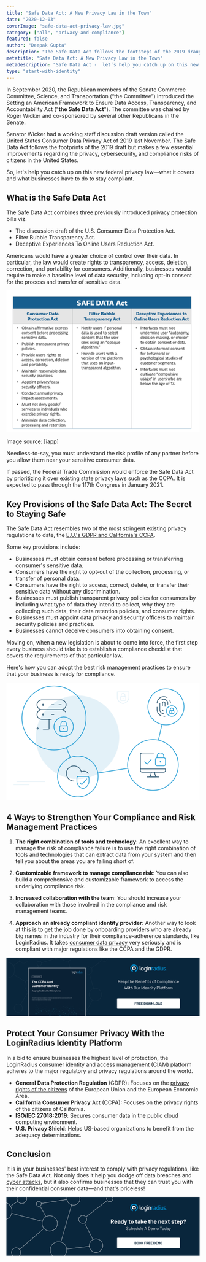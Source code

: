 ```yaml
---
title: "Safe Data Act: A New Privacy Law in the Town"
date: "2020-12-03"
coverImage: "safe-data-act-privacy-law.jpg"
category: ["all", "privacy-and-compliance"]
featured: false
author: "Deepak Gupta"
description: "The Safe Data Act follows the footsteps of the 2019 draught, but makes a few major changes to the threats of people in the United States to privacy, cybersecurity, and compliance."
metatitle: "Safe Data Act: A New Privacy Law in the Town"
metadescription: "Safe Data Act -  let’s help you catch up on this new federal privacy law. Find out its key provisions for Americans  and what businesses have to do to stay compliant."
type: "start-with-identity"
---
```


In September 2020, the Republican members of the Senate Commerce Committee, Science, and Transportation (“the Committee”) introduced the Setting an American Framework to Ensure Data Access, Transparency, and Accountability Act ("**the Safe Data Act**"). The committee was chaired by Roger Wicker and co-sponsored by several other Republicans in the Senate.

Senator Wicker had a working staff discussion draft version called the United States Consumer Data Privacy Act of 2019 last November. The Safe Data Act follows the footprints of the 2019 draft but makes a few essential improvements regarding the privacy, cybersecurity, and compliance risks of citizens in the United States.

So, let's help you catch up on this new federal privacy law—what it covers and what businesses have to do to stay compliant.

## What is the Safe Data Act

The Safe Data Act combines three previously introduced privacy protection bills viz.

- The discussion draft of the U.S. Consumer Data Protection Act.
- Filter Bubble Transparency Act.
- Deceptive Experiences To Online Users Reduction Act.

Americans would have a greater choice of control over their data. In particular, the law would create rights to transparency, access, deletion, correction, and portability for consumers. Additionally, businesses would require to make a baseline level of data security, including opt-in consent for the process and transfer of sensitive data.

![alt_text](safe-data-act.png "safe-data-act")

Image source: [iapp]

Needless-to-say, you must understand the risk profile of any partner before you allow them near your sensitive consumer data.

If passed, the Federal Trade Commission would enforce the Safe Data Act by prioritizing it over existing state privacy laws such as the CCPA. It is expected to pass through the 117th Congress in January 2021.

## Key Provisions of the Safe Data Act: The Secret to Staying Safe

The Safe Data Act resembles two of the most stringent existing privacy regulations to date, the [E.U.'s GDPR and California's CCPA](https://www.loginradius.com/blog/2019/09/ccpa-vs-gdpr-the-compliance-war/).

Some key provisions include:

- Businesses must obtain consent before processing or transferring consumer's sensitive data.
- Consumers have the right to opt-out of the collection, processing, or transfer of personal data.
- Consumers have the right to access, correct, delete, or transfer their sensitive data without any discrimination.
- Businesses must publish transparent privacy policies for consumers by including what type of data they intend to collect, why they are collecting such data, their data retention policies, and consumer rights.
- Businesses must appoint data privacy and security officers to maintain security policies and practices.
- Businesses cannot deceive consumers into obtaining consent.

Moving on, when a new legislation is about to come into force, the first step every business should take is to establish a compliance checklist that covers the requirements of that particular law.

Here's how you can adopt the best risk management practices to ensure that your business is ready for compliance.

![protect-your-consumer-privacy-with-loginradius](protect-your-consumer-privacy-with-loginradius.png)

## 4 Ways to Strengthen Your Compliance and Risk Management Practices

1. **The right combination of tools and technology**: An excellent way to manage the risk of compliance failure is to use the right combination of tools and technologies that can extract data from your system and then tell you about the areas you are falling short of.

2. **Customizable framework to manage compliance risk**: You can also build a comprehensive and customizable framework to access the underlying compliance risk.

3. **Increased collaboration with the team**: You should increase your collaboration with those involved in the compliance and risk management teams.

4. **Approach an already compliant identity provider**: Another way to look at this is to get the job done by onboarding providers who are already big names in the industry for their compliance-adherence standards, like LoginRadius. It takes [consumer data privacy](https://www.loginradius.com/blog/2020/06/consumer-data-privacy-security/) very seriously and is compliant with major regulations like the CCPA and the GDPR.

[![WP-The-CCPA-and-Customer-Identity-Reaping-the-Benefits-of-Compliance](WP-The-CCPA-and-Customer-Identity-Reaping-the-Benefits-of-Compliance.png)](https://www.loginradius.com/resource/the-ccpa-and-customer-identity/)

## Protect Your Consumer Privacy With the LoginRadius Identity Platform

In a bid to ensure businesses the highest level of protection, the LoginRadius consumer identity and access management (CIAM) platform adheres to the major regulatory and privacy regulations around the world.

- **General Data Protection Regulation** (GDPR): Focuses on the [privacy rights of the citizens](https://www.loginradius.com/gdpr-and-privacy/) of the European Union and the European Economic Area.
- **California Consumer Privacy** Act (CCPA): Focuses on the privacy rights of the citizens of California.
- **ISO/IEC 27018:2019**: Secures consumer data in the public cloud computing environment.
- **U.S. Privacy Shield**: Helps US-based organizations to benefit from the adequacy determinations.

## Conclusion

It is in your businesses' best interest to comply with privacy regulations, like the Safe Data Act. Not only does it help you dodge off data breaches and [cyber attacks](https://www.loginradius.com/blog/2019/10/cybersecurity-attacks-business/), but it also confirms businesses that they can trust you with their confidential consumer data—and that's priceless!

[![book-a-demo-loginradius](book-a-demo-loginradius.png)](https://www.loginradius.com/book-a-demo/)
